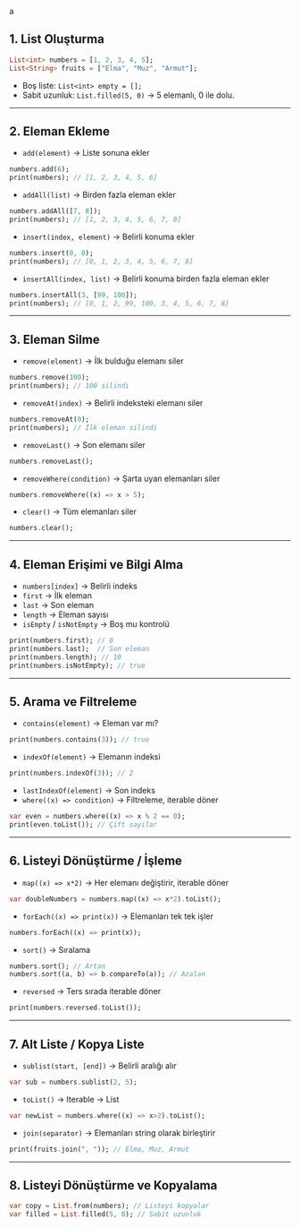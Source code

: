a
## 1. **List Oluşturma**

```dart
List<int> numbers = [1, 2, 3, 4, 5];
List<String> fruits = ["Elma", "Muz", "Armut"];
```

- Boş liste: `List<int> empty = [];`
- Sabit uzunluk: `List.filled(5, 0)` → 5 elemanlı, 0 ile dolu.

---

## 2. **Eleman Ekleme**

- `add(element)` → Liste sonuna ekler

```dart
numbers.add(6);
print(numbers); // [1, 2, 3, 4, 5, 6]
```

- `addAll(list)` → Birden fazla eleman ekler

```dart
numbers.addAll([7, 8]);
print(numbers); // [1, 2, 3, 4, 5, 6, 7, 8]
```

- `insert(index, element)` → Belirli konuma ekler

```dart
numbers.insert(0, 0);
print(numbers); // [0, 1, 2, 3, 4, 5, 6, 7, 8]
```

- `insertAll(index, list)` → Belirli konuma birden fazla eleman ekler

```dart
numbers.insertAll(3, [99, 100]);
print(numbers); // [0, 1, 2, 99, 100, 3, 4, 5, 6, 7, 8]
```

---

## 3. **Eleman Silme**

- `remove(element)` → İlk bulduğu elemanı siler

```dart
numbers.remove(100);
print(numbers); // 100 silindi
```

- `removeAt(index)` → Belirli indeksteki elemanı siler

```dart
numbers.removeAt(0);
print(numbers); // İlk eleman silindi
```

- `removeLast()` → Son elemanı siler

```dart
numbers.removeLast();
```

- `removeWhere(condition)` → Şarta uyan elemanları siler

```dart
numbers.removeWhere((x) => x > 5);
```

- `clear()` → Tüm elemanları siler

```dart
numbers.clear();
```

---

## 4. **Eleman Erişimi ve Bilgi Alma**

- `numbers[index]` → Belirli indeks
- `first` → İlk eleman
- `last` → Son eleman
- `length` → Eleman sayısı
- `isEmpty` / `isNotEmpty` → Boş mu kontrolü

```dart
print(numbers.first); // 0
print(numbers.last);  // Son eleman
print(numbers.length); // 10
print(numbers.isNotEmpty); // true
```

---

## 5. **Arama ve Filtreleme**

- `contains(element)` → Eleman var mı?

```dart
print(numbers.contains(3)); // true
```

- `indexOf(element)` → Elemanın indeksi

```dart
print(numbers.indexOf(3)); // 2
```

- `lastIndexOf(element)` → Son indeks
- `where((x) => condition)` → Filtreleme, iterable döner

```dart
var even = numbers.where((x) => x % 2 == 0);
print(even.toList()); // Çift sayılar
```

---

## 6. **Listeyi Dönüştürme / İşleme**

- `map((x) => x*2)` → Her elemanı değiştirir, iterable döner

```dart
var doubleNumbers = numbers.map((x) => x*2).toList();
```

- `forEach((x) => print(x))` → Elemanları tek tek işler

```dart
numbers.forEach((x) => print(x));
```

- `sort()` → Sıralama

```dart
numbers.sort(); // Artan
numbers.sort((a, b) => b.compareTo(a)); // Azalan
```

- `reversed` → Ters sırada iterable döner

```dart
print(numbers.reversed.toList());
```

---

## 7. **Alt Liste / Kopya Liste**

- `sublist(start, [end])` → Belirli aralığı alır

```dart
var sub = numbers.sublist(2, 5);
```

- `toList()` → Iterable → List

```dart
var newList = numbers.where((x) => x>2).toList();
```

- `join(separator)` → Elemanları string olarak birleştirir

```dart
print(fruits.join(", ")); // Elma, Muz, Armut
```

---

## 8. **Listeyi Dönüştürme ve Kopyalama**

```dart
var copy = List.from(numbers); // Listeyi kopyalar
var filled = List.filled(5, 0); // Sabit uzunluk
```
